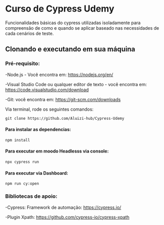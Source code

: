 # Curso de Cypress Udemy

Funcionalidades básicas do cypress utilizadas isoladamente para compreensão de como e quando se aplicar baseado nas
necessidades de cada cenários de teste.

## Clonando e executando em sua máquina

### Pré-requisito:

-Node.js - Você encontra em: https://nodejs.org/en/

-Visual Studio Code ou qualquer editor de texto - você encontra em: https://code.visualstudio.com/download

-Git: você encontra em: https://git-scm.com/downloads


Via terminal, rode os seguintes comandos:
```  
git clone https://github.com/Aluizi-hub/Cypress-Udemy
```

#### Para instalar as dependencias:
```
npm install 
```

#### Para executar em moodo Headlesss via console:
```
npx cypress run
```

#### Para executar via Dashboard:
```
npm run cy:open 
```


### Bibliotecas de apoio:
-Cypress: Framework de automação: https://cypress.io/

-Plugin Xpath: https://github.com/cypress-io/cypress-xpath
